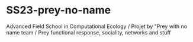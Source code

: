 # SS23-prey-no-name
Advanced Field School in Computational Ecology / Projet by "Prey with no name team / Prey functional response, sociality, networks and stuff
